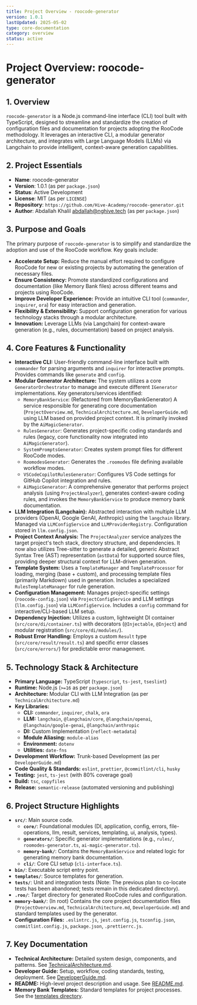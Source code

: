 ```yaml
---
title: Project Overview - roocode-generator
version: 1.0.1
lastUpdated: 2025-05-02
type: core-documentation
category: overview
status: active
---
```


# Project Overview: roocode-generator

## 1. Overview

`roocode-generator` is a Node.js command-line interface (CLI) tool built with TypeScript, designed to streamline and standardize the creation of configuration files and documentation for projects adopting the RooCode methodology. It leverages an interactive CLI, a modular generator architecture, and integrates with Large Language Models (LLMs) via Langchain to provide intelligent, context-aware generation capabilities.

## 2. Project Essentials

- **Name**: roocode-generator
- **Version**: 1.0.1 (as per `package.json`)
- **Status**: Active Development
- **License**: MIT (as per `LICENSE`)
- **Repository**: `https://github.com/Hive-Academy/roocode-generator.git`
- **Author**: Abdallah Khalil <abdallah@nghive.tech> (as per `package.json`)

## 3. Purpose and Goals

The primary purpose of `roocode-generator` is to simplify and standardize the adoption and use of the RooCode workflow. Key goals include:

- **Accelerate Setup:** Reduce the manual effort required to configure RooCode for new or existing projects by automating the generation of necessary files.
- **Ensure Consistency:** Promote standardized configurations and documentation (like Memory Bank files) across different teams and projects using RooCode.
- **Improve Developer Experience:** Provide an intuitive CLI tool (`commander`, `inquirer`, `ora`) for easy interaction and generation.
- **Flexibility & Extensibility:** Support configuration generation for various technology stacks through a modular architecture.
- **Innovation:** Leverage LLMs (via Langchain) for context-aware generation (e.g., rules, documentation) based on project analysis.

## 4. Core Features & Functionality

- **Interactive CLI:** User-friendly command-line interface built with `commander` for parsing arguments and `inquirer` for interactive prompts. Provides commands like `generate` and `config`.
- **Modular Generator Architecture:** The system utilizes a core `GeneratorOrchestrator` to manage and execute different `IGenerator` implementations. Key generators/services identified:
  - `MemoryBankService`: (Refactored from MemoryBankGenerator) A service responsible for generating core documentation (`ProjectOverview.md`, `TechnicalArchitecture.md`, `DeveloperGuide.md`) using LLM based on provided project context. It is primarily invoked by the `AiMagicGenerator`.
  - `RulesGenerator`: Generates project-specific coding standards and rules (legacy, core functionality now integrated into `AiMagicGenerator`).
  - `SystemPromptsGenerator`: Creates system prompt files for different RooCode modes.
  - `RoomodesGenerator`: Generates the `.roomodes` file defining available workflow modes.
  - `VSCodeCopilotRulesGenerator`: Configures VS Code settings for GitHub Copilot integration and rules.
  - `AiMagicGenerator`: A comprehensive generator that performs project analysis (using `ProjectAnalyzer`), generates context-aware coding rules, and invokes the `MemoryBankService` to produce memory bank documentation.
- **LLM Integration (Langchain):** Abstracted interaction with multiple LLM providers (OpenAI, Google GenAI, Anthropic) using the `langchain` library. Managed via `LLMConfigService` and `LLMProviderRegistry`. Configuration stored in `llm.config.json`.
- **Project Context Analysis:** The `ProjectAnalyzer` service analyzes the target project's tech stack, directory structure, and dependencies. It now also utilizes Tree-sitter to generate a detailed, generic Abstract Syntax Tree (AST) representation (`astData`) for supported source files, providing deeper structural context for LLM-driven generation.
- **Template System:** Uses a `TemplateManager` and `TemplateProcessor` for loading, merging (base + custom), and processing template files (primarily Markdown) used in generation. Includes a specialized `RulesTemplateManager` for rule generation.
- **Configuration Management:** Manages project-specific settings (`roocode-config.json`) via `ProjectConfigService` and LLM settings (`llm.config.json`) via `LLMConfigService`. Includes a `config` command for interactive/CLI-based LLM setup.
- **Dependency Injection:** Utilizes a custom, lightweight DI container (`src/core/di/container.ts`) with decorators (`@Injectable`, `@Inject`) and modular registration (`src/core/di/modules/`).
- **Robust Error Handling:** Employs a custom `Result` type (`src/core/result/result.ts`) and specific error classes (`src/core/errors/`) for predictable error management.

## 5. Technology Stack & Architecture

- **Primary Language:** TypeScript (`typescript`, `ts-jest`, `tseslint`)
- **Runtime:** Node.js (`>=16` as per `package.json`)
- **Architecture:** Modular CLI with LLM Integration (as per `TechnicalArchitecture.md`)
- **Key Libraries:**
  - **CLI:** `commander`, `inquirer`, `chalk`, `ora`
  - **LLM:** `langchain`, `@langchain/core`, `@langchain/openai`, `@langchain/google-genai`, `@langchain/anthropic`
  - **DI:** Custom Implementation (`reflect-metadata`)
  - **Module Aliasing:** `module-alias`
  - **Environment:** `dotenv`
  - **Utilities:** `date-fns`
- **Development Workflow:** Trunk-based Development (as per `DeveloperGuide.md`)
- **Code Quality & Standards:** `eslint`, `prettier`, `@commitlint/cli`, `husky`
- **Testing:** `jest`, `ts-jest` (with 80% coverage goal)
- **Build:** `tsc`, `copyfiles`
- **Release:** `semantic-release` (automated versioning and publishing)

## 6. Project Structure Highlights

- **`src/`**: Main source code.
  - **`core/`**: Foundational modules (DI, application, config, errors, file-operations, llm, result, services, templating, ui, analysis, types).
  - **`generators/`**: Specific generator implementations (e.g., `rules/`, `roomodes-generator.ts`, `ai-magic-generator.ts`).
  - **`memory-bank/`**: Contains the `MemoryBankService` and related logic for generating memory bank documentation.
  - **`cli/`**: Core CLI setup (`cli-interface.ts`).
- **`bin/`**: Executable script entry point.
- **`templates/`**: Source templates for generation.
- **`tests/`**: Unit and integration tests (Note: The previous plan to co-locate tests has been abandoned; tests remain in this dedicated directory).
- **`.roo/`**: Target directory for generated RooCode rules and configuration.
- **`memory-bank/`**: (In root) Contains the core project documentation files (`ProjectOverview.md`, `TechnicalArchitecture.md`, `DeveloperGuide.md`) and standard templates used by the generator.
- **Configuration Files:** `.eslintrc.js`, `jest.config.js`, `tsconfig.json`, `commitlint.config.js`, `package.json`, `.prettierrc.js`.

## 7. Key Documentation

- **Technical Architecture:** Detailed system design, components, and patterns. See [TechnicalArchitecture.md](./TechnicalArchitecture.md).
- **Developer Guide:** Setup, workflow, coding standards, testing, deployment. See [DeveloperGuide.md](./DeveloperGuide.md).
- **README:** High-level project description and usage. See [README.md](../README.md).
- **Memory Bank Templates:** Standard templates for project processes. See the [templates directory](./templates/).
